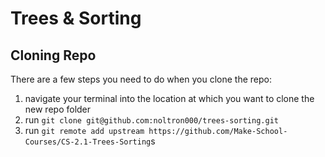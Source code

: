 # Trees &amp; Sorting
## Cloning Repo
There are a few steps you need to do when you clone the repo:
1. navigate your terminal into the location at which you want to clone the new repo folder
1. run `git clone git@github.com:noltron000/trees-sorting.git`
1. run `git remote add upstream https://github.com/Make-School-Courses/CS-2.1-Trees-Sorting`s
